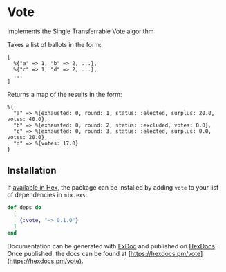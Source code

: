 # Vote

Implements the Single Transferrable Vote algorithm

Takes a list of ballots in the form:
```
[
  %{"a" => 1, "b" => 2, ...},
  %{"c" => 1, "d" => 2, ...},
  ...
]
```

Returns a map of the results in the form:
```
%{
  "a" => %{exhausted: 0, round: 1, status: :elected, surplus: 20.0, votes: 40.0},
  "b" => %{exhausted: 0, round: 2, status: :excluded, votes: 8.0},
  "c" => %{exhausted: 0, round: 3, status: :elected, surplus: 0.0, votes: 20.0},
  "d" => %{votes: 17.0}
}
```

## Installation

If [available in Hex](https://hex.pm/docs/publish), the package can be installed
by adding `vote` to your list of dependencies in `mix.exs`:

```elixir
def deps do
  [
    {:vote, "~> 0.1.0"}
  ]
end
```

Documentation can be generated with [ExDoc](https://github.com/elixir-lang/ex_doc)
and published on [HexDocs](https://hexdocs.pm). Once published, the docs can
be found at [https://hexdocs.pm/vote](https://hexdocs.pm/vote).
